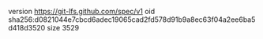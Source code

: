 version https://git-lfs.github.com/spec/v1
oid sha256:d0821044e7cbcd6adec19065cad2fd578d91b9a8ec63f04a2ee6ba5d418d3520
size 3529
